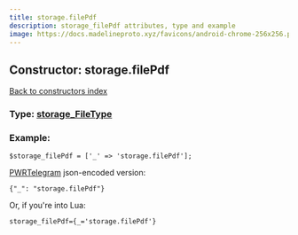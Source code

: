 ```yaml
---
title: storage.filePdf
description: storage_filePdf attributes, type and example
image: https://docs.madelineproto.xyz/favicons/android-chrome-256x256.png
---
```

## Constructor: storage.filePdf  
[Back to constructors index](index.md)






### Type: [storage\_FileType](../types/storage_FileType.md)


### Example:

```
$storage_filePdf = ['_' => 'storage.filePdf'];
```  

[PWRTelegram](https://pwrtelegram.xyz) json-encoded version:

```
{"_": "storage.filePdf"}
```


Or, if you're into Lua:  


```
storage_filePdf={_='storage.filePdf'}

```


